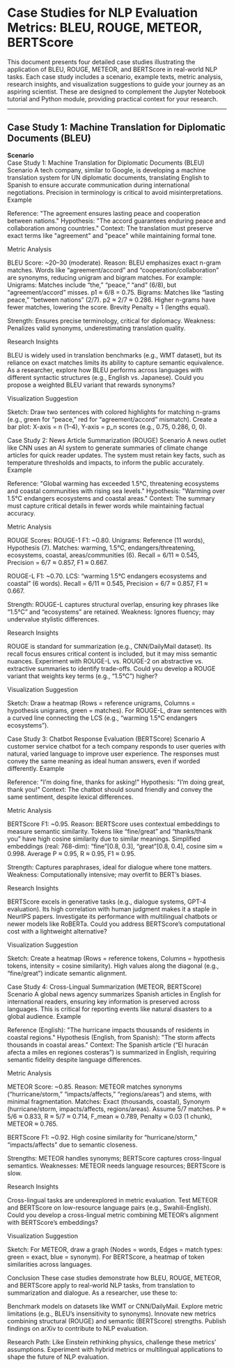 # Case Studies for NLP Evaluation Metrics: BLEU, ROUGE, METEOR, BERTScore

This document presents four detailed case studies illustrating the application of BLEU, ROUGE, METEOR, and BERTScore in real-world NLP tasks. Each case study includes a scenario, example texts, metric analysis, research insights, and visualization suggestions to guide your journey as an aspiring scientist. These are designed to complement the Jupyter Notebook tutorial and Python module, providing practical context for your research.

---

## Case Study 1: Machine Translation for Diplomatic Documents (**BLEU**)

**Scenario**  
Case Study 1: Machine Translation for Diplomatic Documents (BLEU)
Scenario
A tech company, similar to Google, is developing a machine translation system for UN diplomatic documents, translating English to Spanish to ensure accurate communication during international negotiations. Precision in terminology is critical to avoid misinterpretations.
Example

Reference: "The agreement ensures lasting peace and cooperation between nations."
Hypothesis: "The accord guarantees enduring peace and collaboration among countries."
Context: The translation must preserve exact terms like "agreement" and "peace" while maintaining formal tone.

Metric Analysis

BLEU Score: ~20–30 (moderate).
Reason: BLEU emphasizes exact n-gram matches. Words like “agreement/accord” and “cooperation/collaboration” are synonyms, reducing unigram and bigram matches. For example:
Unigrams: Matches include “the,” “peace,” “and” (6/8), but “agreement/accord” misses. p1 ≈ 6/8 = 0.75.
Bigrams: Matches like “lasting peace,” “between nations” (2/7). p2 ≈ 2/7 ≈ 0.286.
Higher n-grams have fewer matches, lowering the score.
Brevity Penalty = 1 (lengths equal).

Strength: Ensures precise terminology, critical for diplomacy.
Weakness: Penalizes valid synonyms, underestimating translation quality.

Research Insights

BLEU is widely used in translation benchmarks (e.g., WMT dataset), but its reliance on exact matches limits its ability to capture semantic equivalence. As a researcher, explore how BLEU performs across languages with different syntactic structures (e.g., English vs. Japanese). Could you propose a weighted BLEU variant that rewards synonyms?

Visualization Suggestion

Sketch: Draw two sentences with colored highlights for matching n-grams (e.g., green for “peace,” red for “agreement/accord” mismatch). Create a bar plot: X-axis = n (1–4), Y-axis = p_n scores (e.g., 0.75, 0.286, 0, 0).

Case Study 2: News Article Summarization (ROUGE)
Scenario
A news outlet like CNN uses an AI system to generate summaries of climate change articles for quick reader updates. The system must retain key facts, such as temperature thresholds and impacts, to inform the public accurately.
Example

Reference: "Global warming has exceeded 1.5°C, threatening ecosystems and coastal communities with rising sea levels."
Hypothesis: "Warming over 1.5°C endangers ecosystems and coastal areas."
Context: The summary must capture critical details in fewer words while maintaining factual accuracy.

Metric Analysis

ROUGE Scores:
ROUGE-1 F1: ~0.80.
Unigrams: Reference (11 words), Hypothesis (7). Matches: warming, 1.5°C, endangers/threatening, ecosystems, coastal, areas/communities (6). Recall = 6/11 ≈ 0.545, Precision = 6/7 ≈ 0.857, F1 ≈ 0.667.

ROUGE-L F1: ~0.70.
LCS: “warming 1.5°C endangers ecosystems and coastal” (6 words). Recall = 6/11 ≈ 0.545, Precision = 6/7 ≈ 0.857, F1 ≈ 0.667.

Strength: ROUGE-L captures structural overlap, ensuring key phrases like “1.5°C” and “ecosystems” are retained.
Weakness: Ignores fluency; may undervalue stylistic differences.

Research Insights

ROUGE is standard for summarization (e.g., CNN/DailyMail dataset). Its recall focus ensures critical content is included, but it may miss semantic nuances. Experiment with ROUGE-L vs. ROUGE-2 on abstractive vs. extractive summaries to identify trade-offs. Could you develop a ROUGE variant that weights key terms (e.g., “1.5°C”) higher?

Visualization Suggestion

Sketch: Draw a heatmap (Rows = reference unigrams, Columns = hypothesis unigrams, green = matches). For ROUGE-L, draw sentences with a curved line connecting the LCS (e.g., “warming 1.5°C endangers ecosystems”).

Case Study 3: Chatbot Response Evaluation (BERTScore)
Scenario
A customer service chatbot for a tech company responds to user queries with natural, varied language to improve user experience. The responses must convey the same meaning as ideal human answers, even if worded differently.
Example

Reference: "I’m doing fine, thanks for asking!"
Hypothesis: "I’m doing great, thank you!"
Context: The chatbot should sound friendly and convey the same sentiment, despite lexical differences.

Metric Analysis

BERTScore F1: ~0.95.
Reason: BERTScore uses contextual embeddings to measure semantic similarity. Tokens like “fine/great” and “thanks/thank you” have high cosine similarity due to similar meanings.
Simplified embeddings (real: 768-dim): “fine”[0.8, 0.3], “great”[0.8, 0.4], cosine sim ≈ 0.998.
Average P ≈ 0.95, R ≈ 0.95, F1 ≈ 0.95.

Strength: Captures paraphrases, ideal for dialogue where tone matters.
Weakness: Computationally intensive; may overfit to BERT’s biases.

Research Insights

BERTScore excels in generative tasks (e.g., dialogue systems, GPT-4 evaluation). Its high correlation with human judgment makes it a staple in NeurIPS papers. Investigate its performance with multilingual chatbots or newer models like RoBERTa. Could you address BERTScore’s computational cost with a lightweight alternative?

Visualization Suggestion

Sketch: Create a heatmap (Rows = reference tokens, Columns = hypothesis tokens, intensity = cosine similarity). High values along the diagonal (e.g., “fine/great”) indicate semantic alignment.

Case Study 4: Cross-Lingual Summarization (METEOR, BERTScore)
Scenario
A global news agency summarizes Spanish articles in English for international readers, ensuring key information is preserved across languages. This is critical for reporting events like natural disasters to a global audience.
Example

Reference (English): "The hurricane impacts thousands of residents in coastal regions."
Hypothesis (English, from Spanish): "The storm affects thousands in coastal areas."
Context: The Spanish article (“El huracán afecta a miles en regiones costeras”) is summarized in English, requiring semantic fidelity despite language differences.

Metric Analysis

METEOR Score: ~0.85.
Reason: METEOR matches synonyms (“hurricane/storm,” “impacts/affects,” “regions/areas”) and stems, with minimal fragmentation.
Matches: Exact (thousands, coastal), Synonym (hurricane/storm, impacts/affects, regions/areas). Assume 5/7 matches.
P ≈ 5/6 ≈ 0.833, R ≈ 5/7 ≈ 0.714, F_mean ≈ 0.789, Penalty ≈ 0.03 (1 chunk), METEOR ≈ 0.765.

BERTScore F1: ~0.92.
High cosine similarity for “hurricane/storm,” “impacts/affects” due to semantic closeness.

Strengths: METEOR handles synonyms; BERTScore captures cross-lingual semantics.
Weaknesses: METEOR needs language resources; BERTScore is slow.

Research Insights

Cross-lingual tasks are underexplored in metric evaluation. Test METEOR and BERTScore on low-resource language pairs (e.g., Swahili-English). Could you develop a cross-lingual metric combining METEOR’s alignment with BERTScore’s embeddings?

Visualization Suggestion

Sketch: For METEOR, draw a graph (Nodes = words, Edges = match types: green = exact, blue = synonym). For BERTScore, a heatmap of token similarities across languages.

Conclusion
These case studies demonstrate how BLEU, ROUGE, METEOR, and BERTScore apply to real-world NLP tasks, from translation to summarization and dialogue. As a researcher, use these to:

Benchmark models on datasets like WMT or CNN/DailyMail.
Explore metric limitations (e.g., BLEU’s insensitivity to synonyms).
Innovate new metrics combining structural (ROUGE) and semantic (BERTScore) strengths.
Publish findings on arXiv to contribute to NLP evaluation.

Research Path: Like Einstein rethinking physics, challenge these metrics’ assumptions. Experiment with hybrid metrics or multilingual applications to shape the future of NLP evaluation.
